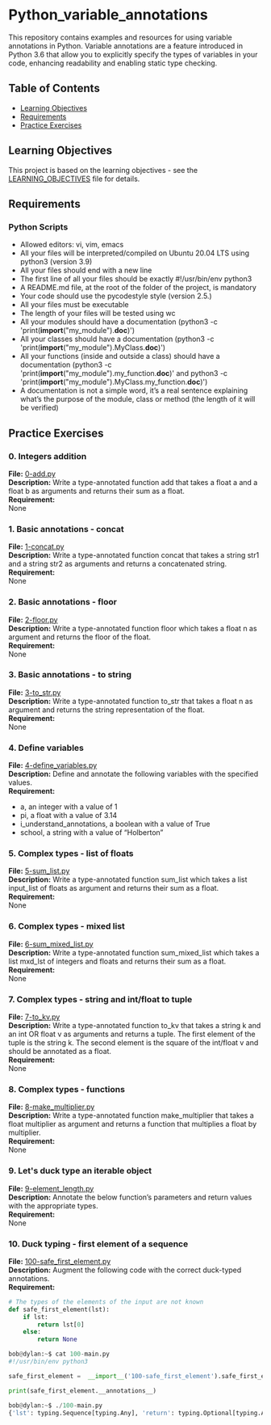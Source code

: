 # Python_variable_annotations
This repository contains examples and resources for using variable annotations in Python. Variable annotations are a feature introduced in Python 3.6 that allow you to explicitly specify the types of variables in your code, enhancing readability and enabling static type checking.

## Table of Contents

- [Learning Objectives](#learning-objectives)
- [Requirements](#requirements)
- [Practice Exercises](#practice-exercises)

## Learning Objectives

This project is based on the learning objectives - see the [LEARNING_OBJECTIVES](https://github.com/Goaty-yagi/holbertonschool-web_back_end/blob/main/python_variable_annotations/LEARNING_OBJECTIVES.md) file for details.

## Requirements

### Python Scripts

- Allowed editors: vi, vim, emacs
- All your files will be interpreted/compiled on Ubuntu 20.04 LTS using python3 (version 3.9)
- All your files should end with a new line
- The first line of all your files should be exactly #!/usr/bin/env python3
- A README.md file, at the root of the folder of the project, is mandatory
- Your code should use the pycodestyle style (version 2.5.)
- All your files must be executable
- The length of your files will be tested using wc
- All your modules should have a documentation (python3 -c 'print(__import__("my_module").__doc__)')
- All your classes should have a documentation (python3 -c 'print(__import__("my_module").MyClass.__doc__)')
- All your functions (inside and outside a class) should have a documentation (python3 -c 'print(__import__("my_module").my_function.__doc__)' and python3 -c 'print(__import__("my_module").MyClass.my_function.__doc__)')
- A documentation is not a simple word, it’s a real sentence explaining what’s the purpose of the module, class or method (the length of it will be verified)


## Practice Exercises

### 0. Integers addition

**File:** [0-add.py](https://github.com/Goaty-yagi/holbertonschool-web_back_end/blob/main/python_variable_annotations/0-add.py)<br>
**Description:** Write a type-annotated function add that takes a float a and a float b as arguments and returns their sum as a float.<br>
**Requirement:** <br>
None

### 1. Basic annotations - concat

**File:** [1-concat.py](https://github.com/Goaty-yagi/holbertonschool-web_back_end/blob/main/python_variable_annotations/1-concat.py)<br>
**Description:** Write a type-annotated function concat that takes a string str1 and a string str2 as arguments and returns a concatenated string.<br>
**Requirement:** <br>
None


### 2. Basic annotations - floor

**File:** [2-floor.py](https://github.com/Goaty-yagi/holbertonschool-web_back_end/blob/main/python_variable_annotations/2-floor.py)<br>
**Description:** Write a type-annotated function floor which takes a float n as argument and returns the floor of the float.<br>
**Requirement:** <br>
None


### 3. Basic annotations - to string

**File:** [3-to_str.py](https://github.com/Goaty-yagi/holbertonschool-web_back_end/blob/main/python_variable_annotations/3-to_str.py)<br>
**Description:** Write a type-annotated function to_str that takes a float n as argument and returns the string representation of the float.<br>
**Requirement:** <br>
None

### 4. Define variables

**File:** [4-define_variables.py](https://github.com/Goaty-yagi/holbertonschool-web_back_end/blob/main/python_variable_annotations/4-define_variables.py)<br>
**Description:** Define and annotate the following variables with the specified values.<br>
**Requirement:** <br>
- a, an integer with a value of 1
- pi, a float with a value of 3.14
- i_understand_annotations, a boolean with a value of True
- school, a string with a value of “Holberton”


### 5. Complex types - list of floats

**File:** [5-sum_list.py](https://github.com/Goaty-yagi/holbertonschool-web_back_end/blob/main/python_variable_annotations/5-sum_list.py)<br>
**Description:** Write a type-annotated function sum_list which takes a list input_list of floats as argument and returns their sum as a float.<br>
**Requirement:** <br>
None


### 6. Complex types - mixed list

**File:** [6-sum_mixed_list.py](https://github.com/Goaty-yagi/holbertonschool-web_back_end/blob/main/python_variable_annotations/6-sum_mixed_list.py)<br>
**Description:** Write a type-annotated function sum_mixed_list which takes a list mxd_lst of integers and floats and returns their sum as a float.<br>
**Requirement:** <br>
None


### 7. Complex types - string and int/float to tuple

**File:** [7-to_kv.py](https://github.com/Goaty-yagi/holbertonschool-web_back_end/blob/main/python_variable_annotations/7-to_kv.py)<br>
**Description:** Write a type-annotated function to_kv that takes a string k and an int OR float v as arguments and returns a tuple. The first element of the tuple is the string k. The second element is the square of the int/float v and should be annotated as a float.<br>
**Requirement:** <br>
None


### 8. Complex types - functions

**File:** [8-make_multiplier.py](https://github.com/Goaty-yagi/holbertonschool-web_back_end/blob/main/python_variable_annotations/8-make_multiplier.py)<br>
**Description:** Write a type-annotated function make_multiplier that takes a float multiplier as argument and returns a function that multiplies a float by multiplier.<br>
**Requirement:** <br>
None

### 9. Let's duck type an iterable object

**File:** [9-element_length.py](https://github.com/Goaty-yagi/holbertonschool-web_back_end/blob/main/python_variable_annotations/9-element_length.py)<br>
**Description:** Annotate the below function’s parameters and return values with the appropriate types.<br>
**Requirement:** <br>
None

### 10. Duck typing - first element of a sequence

**File:** [100-safe_first_element.py](https://github.com/Goaty-yagi/holbertonschool-web_back_end/blob/main/python_variable_annotations/100-safe_first_element.py)<br>
**Description:** Augment the following code with the correct duck-typed annotations.<br>
**Requirement:** <br>
```python
# The types of the elements of the input are not known
def safe_first_element(lst):
    if lst:
        return lst[0]
    else:
        return None
```

```python
bob@dylan:~$ cat 100-main.py 
#!/usr/bin/env python3

safe_first_element =  __import__('100-safe_first_element').safe_first_element

print(safe_first_element.__annotations__)

bob@dylan:~$ ./100-main.py 
{'lst': typing.Sequence[typing.Any], 'return': typing.Optional[typing.Any]}
```